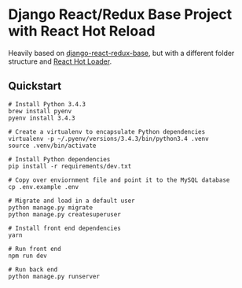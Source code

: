 # Django React/Redux Base Project with React Hot Reload

Heavily based on [django-react-redux-base](https://github.com/Seedstars/django-react-redux-base), but with a different folder structure and [React Hot Loader](https://github.com/gaearon/react-hot-loader).

## Quickstart

```
# Install Python 3.4.3
brew install pyenv
pyenv install 3.4.3

# Create a virtualenv to encapsulate Python dependencies
virtualenv -p ~/.pyenv/versions/3.4.3/bin/python3.4 .venv
source .venv/bin/activate

# Install Python dependencies
pip install -r requirements/dev.txt

# Copy over enviornment file and point it to the MySQL database
cp .env.example .env

# Migrate and load in a default user
python manage.py migrate
python manage.py createsuperuser

# Install front end dependencies
yarn

# Run front end
npm run dev

# Run back end
python manage.py runserver
```
